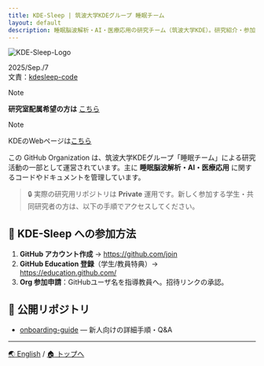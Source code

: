 ```yaml
---
title: KDE-Sleep | 筑波大学KDEグループ 睡眠チーム
layout: default
description: 睡眠脳波解析・AI・医療応用の研究チーム（筑波大学KDE）。研究紹介・参加方法・公開リポジトリ。
---
```


![KDE-Sleep-Logo](https://github.com/user-attachments/assets/36895aa5-13d6-4924-afaf-3c72ed6d370a)

2025/Sep./7  
文責：[kdesleep-code](https://github.com/kdesleep-code)

> [!Note]
> **研究室配属希望の方は** [こちら](https://github.com/KDE-Sleep/Lab-Introduction)

> [!Note]
> KDEのWebページは[こちら](https://www.kde.cs.tsukuba.ac.jp/ja/index.php)

この GitHub Organization は、筑波大学KDEグループ「睡眠チーム」による研究活動の一部として運営されています。主に **睡眠脳波解析・AI・医療応用** に関するコードやドキュメントを管理しています。

> 🔒 実際の研究用リポジトリは **Private** 運用です。新しく参加する学生・共同研究者の方は、以下の手順でアクセスしてください。

## 🚪 KDE-Sleep への参加方法
1. **GitHub アカウント作成** → https://github.com/join  
2. **GitHub Education 登録**（学生/教員特典）→ https://education.github.com/  
3. **Org 参加申請**：GitHubユーザ名を指導教員へ。招待リンクの承認。

## 📂 公開リポジトリ
- [onboarding-guide](https://github.com/KDE-Sleep/onboarding-guide) — 新人向けの詳細手順・Q&A

---
[:earth_asia: English](/en/) / [:house: トップへ](/)
